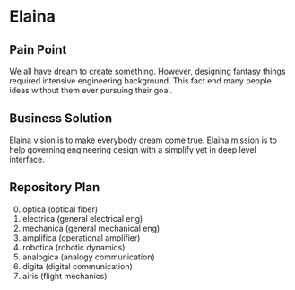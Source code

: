 # Elaina
<h2> Pain Point </h2>

We all have dream to create something. However, designing fantasy things required intensive engineering background. This fact end many people ideas without them ever pursuing their goal.

<h2> Business Solution </h2>

Elaina vision is to make everybody dream come true. Elaina mission is to help governing engineering design with a simplify yet in deep level interface. 

<h2> Repository Plan </h2>

0. optica (optical fiber)
1. electrica (general electrical eng)
2. mechanica (general mechanical eng)
3. amplifica (operational amplifier)
4. robotica (robotic dynamics)
5. analogica (analogy communication)
6. digita (digital communication)
7. airis (flight mechanics)
